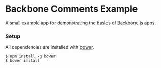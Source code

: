 # Backbone Comments Example

A small example app for demonstrating the basics of Backbone.js apps.

### Setup

All dependencies are installed with
[bower](http://twitter.github.com/bower).

    $ npm install -g bower
    $ bower install


